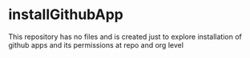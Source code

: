 # installGithubApp
This repository has no files and is created just to explore installation of github apps and its permissions at repo and org level

